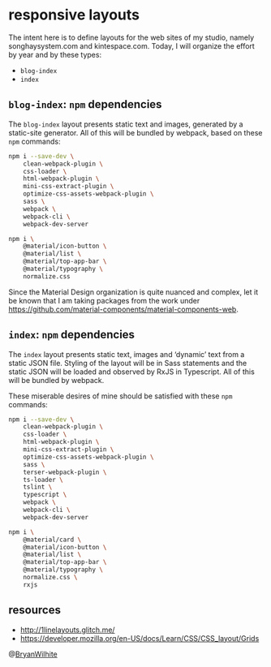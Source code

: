 # responsive layouts

The intent here is to define layouts for the web sites of my studio, namely songhaysystem.com and kintespace.com. Today, I will organize the effort by year and by these types:

- `blog-index`
- `index`

## `blog-index`: `npm` dependencies

The `blog-index` layout presents static text and images, generated by a static-site generator. All of this will be bundled by webpack, based on these `npm` commands:

```bash
npm i --save-dev \
    clean-webpack-plugin \
    css-loader \
    html-webpack-plugin \
    mini-css-extract-plugin \
    optimize-css-assets-webpack-plugin \
    sass \
    webpack \
    webpack-cli \
    webpack-dev-server

npm i \
    @material/icon-button \
    @material/list \
    @material/top-app-bar \
    @material/typography \
    normalize.css
```

Since the Material Design organization is quite nuanced and complex, let it be known that I am taking packages from the work under <https://github.com/material-components/material-components-web>.

## `index`: `npm` dependencies

The `index` layout presents static text, images and ‘dynamic’ text from a static JSON file. Styling of the layout will be in Sass statements and the static JSON will be loaded and observed by RxJS in Typescript. All of this will be bundled by webpack.

These miserable desires of mine should be satisfied with these `npm` commands:

```bash
npm i --save-dev \
    clean-webpack-plugin \
    css-loader \
    html-webpack-plugin \
    mini-css-extract-plugin \
    optimize-css-assets-webpack-plugin \
    sass \
    terser-webpack-plugin \
    ts-loader \
    tslint \
    typescript \
    webpack \
    webpack-cli \
    webpack-dev-server

npm i \
    @material/card \
    @material/icon-button \
    @material/list \
    @material/top-app-bar \
    @material/typography \
    normalize.css \
    rxjs
```

## resources

- <http://1linelayouts.glitch.me/>
- <https://developer.mozilla.org/en-US/docs/Learn/CSS/CSS_layout/Grids>

@[BryanWilhite](https://twitter.com/BryanWilhite)
